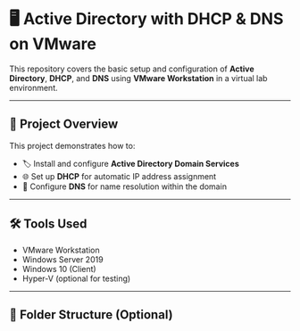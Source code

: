 # 🖥️ Active Directory with DHCP & DNS on VMware

This repository covers the basic setup and configuration of **Active Directory**, **DHCP**, and **DNS** using **VMware Workstation** in a virtual lab environment.

---

## 📌 Project Overview

This project demonstrates how to:

- 🏷️ Install and configure **Active Directory Domain Services**
- 🌐 Set up **DHCP** for automatic IP address assignment
- 🧭 Configure **DNS** for name resolution within the domain

---

## 🛠️ Tools Used

- VMware Workstation
- Windows Server 2019
- Windows 10 (Client)
- Hyper-V (optional for testing)

---

## 📂 Folder Structure (Optional)


